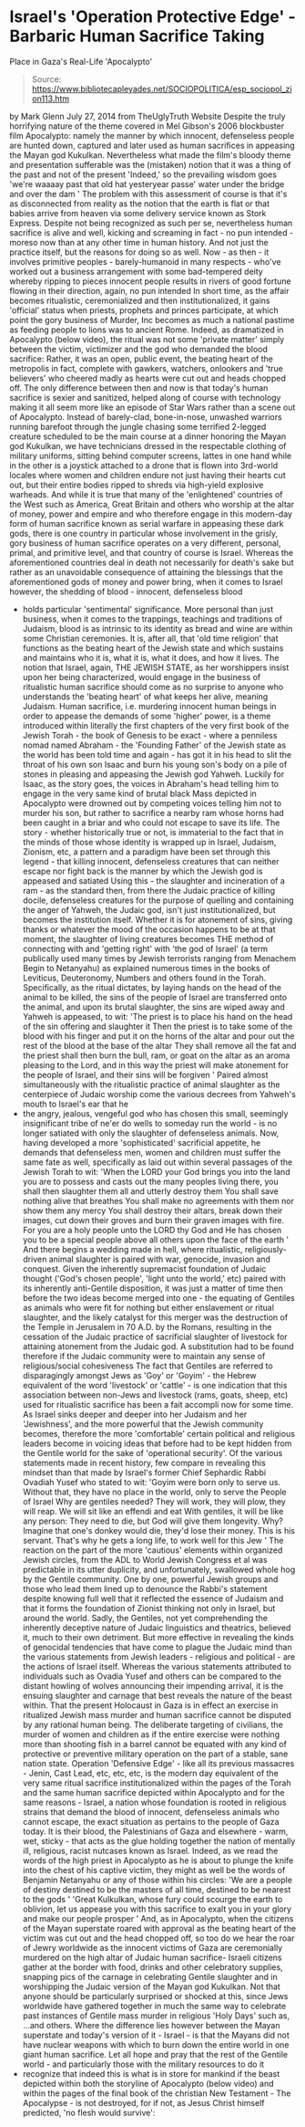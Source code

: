 # Israel's 'Operation Protective Edge' - Barbaric Human Sacrifice Taking 
Place in Gaza's Real-Life 'Apocalypto'

> Source: https://www.bibliotecapleyades.net/SOCIOPOLITICA/esp_sociopol_zion113.htm

by Mark Glenn
July 27, 2014
from
TheUglyTruth Website
Despite the truly horrifying nature of the theme
covered in Mel Gibson's 2006 blockbuster film
Apocalypto: namely the manner
by which innocent, defenseless people are hunted down, captured and later
used as human sacrifices in appeasing the
Mayan god Kukulkan.
Nevertheless what made
the film's bloody theme and presentation sufferable was the (mistaken)
notion that it was a thing of the past and not of the present
'Indeed,' so the prevailing wisdom goes
'we're waaaay past that
old hat
yesteryear
passe'
water under the
bridge and over the dam
'
The problem with this assessment of course is
that it's as disconnected from reality as the notion that the earth is flat
or that babies arrive from heaven via some delivery service known as Stork
Express.
Despite not being recognized as such per se,
nevertheless human sacrifice is alive and well, kicking and screaming in
fact - no pun intended - moreso now than at any other time in human history.
And not just the practice itself, but the reasons for doing so as well.
Now - as then - it involves primitive peoples -
barely-humanoid in many respects - who've worked out a business arrangement
with some bad-tempered deity whereby ripping to pieces innocent people
results in rivers of good fortune flowing in their direction, again, no pun
intended
In short time, as the affair becomes
ritualistic, ceremonialized and then institutionalized, it gains 'official'
status when priests, prophets and princes participate, at which point the
gory business of Murder, Inc becomes as much a national pastime as feeding
people to lions was to ancient Rome.
Indeed, as dramatized in Apocalypto (below video), the ritual was not some
'private matter' simply between the victim, victimizer and the god who
demanded the blood sacrifice:
Rather, it was an open, public event, the
beating heart of the metropolis in fact, complete with gawkers, watchers,
onlookers and 'true believers' who cheered madly as hearts were cut out and
heads chopped off.
The only difference between then and now is that today's human sacrifice is
sexier and sanitized, helped along of course with technology making it all
seem more like an episode of Star Wars rather than a scene out of Apocalypto.
Instead of barely-clad, bone-in-nose, unwashed
warriors running barefoot through the jungle chasing some terrified 2-legged
creature scheduled to be the main course at a dinner honoring the Mayan god Kukulkan, we have technicians dressed in the respectable clothing of
military uniforms, sitting behind computer screens, lattes in one hand while
in the other is a joystick attached to a drone that is flown into 3rd-world
locales where women and children endure not just having their hearts cut
out, but their entire bodies ripped to shreds via high-yield explosive
warheads.
And while it is true that many of the 'enlightened' countries of the West
such as America, Great Britain and others who worship at the altar of money,
power and empire and who therefore engage in this modern-day form of human
sacrifice known as serial warfare in appeasing these dark gods, there is one
country in particular whose involvement in the grisly, gory business of
human sacrifice operates on a very different, personal, primal, and
primitive level, and that country of course is Israel.
Whereas the aforementioned countries deal in death not necessarily for
death's sake but rather as an unavoidable consequence of attaining the
blessings that the aforementioned gods of money and power bring, when it
comes to Israel however, the shedding of blood - innocent, defenseless blood
- holds particular 'sentimental' significance.
More personal than just business, when it comes
to the trappings, teachings and traditions of Judaism, blood is as intrinsic
to its identity as bread and wine are within some
Christian ceremonies.
It is, after all, that 'old time religion' that
functions as the beating heart of the Jewish state and which sustains and
maintains who it is, what it is, what it does, and how it lives.
The notion that Israel, again, THE JEWISH STATE, as her worshippers insist
upon her being characterized, would engage in the business of ritualistic
human sacrifice should come as no surprise to anyone who understands the
'beating heart' of what keeps her alive, meaning Judaism.
Human sacrifice, i.e. murdering innocent human
beings in order to appease the demands of some 'higher' power, is a theme
introduced within literally the first chapters of the very first book of the
Jewish Torah - the book of Genesis to be exact - where a penniless nomad
named Abraham - the 'Founding Father' of the Jewish state as the world has
been told time and again - has got it in his head to slit the throat of his
own son Isaac and burn his young son's body on a pile of stones in pleasing
and appeasing the
Jewish god Yahweh.
Luckily for Isaac, as the story goes, the voices in Abraham's head telling
him to engage in the very same kind of brutal black Mass depicted in
Apocalypto were drowned out by competing voices telling him not to murder
his son, but rather to sacrifice a nearby ram whose horns had been caught in
a briar and who could not escape to save its life.
The story - whether historically true or not, is immaterial to the fact that
in the minds of those whose identity is wrapped up in Israel, Judaism,
Zionism, etc, a pattern and a paradigm have been set through this legend -
that killing innocent, defenseless creatures that can neither escape nor
fight back is the manner by which the Jewish god is appeased and satiated
Using this - the slaughter and incineration of a ram - as the standard then,
from there the Judaic practice of killing docile, defenseless creatures for
the purpose of quelling and containing the anger of Yahweh, the Judaic god,
isn't just institutionalized, but becomes the institution itself.
Whether it is for atonement of sins, giving
thanks or whatever the mood of the occasion happens to be at that moment,
the slaughter of living creatures becomes THE method of connecting with and
'getting right' with 'the god of Israel' (a term publically used many times
by Jewish terrorists ranging from Menachem Begin to Netanyahu) as explained
numerous times in the books of Leviticus, Deuteronomy, Numbers and others
found in the Torah.
Specifically, as the ritual dictates, by laying
hands on the head of the animal to be killed, the sins of the people of
Israel are transferred onto the animal, and upon its brutal slaughter, the
sins are wiped away and Yahweh is appeased, to wit:
'The priest is to place his hand on the head
of the sin offering and slaughter it
Then the priest is to take some of
the blood with his finger and put it on the horns of the altar and pour
out the rest of the blood at the base of the altar
They shall remove all the fat and the priest
shall then burn the bull, ram, or goat on the altar as an aroma pleasing
to the Lord, and in this way the priest will make atonement for the
people of Israel, and their sins will be forgiven
'
Paired almost simultaneously with the
ritualistic practice of animal slaughter as the centerpiece of Judaic
worship come the various decrees from Yahweh's mouth to Israel's ear that he
- the angry, jealous, vengeful god who has chosen this small, seemingly
insignificant tribe of ne'er do wells to someday run the world - is no
longer satiated with only the slaughter of defenseless animals.
Now, having developed a more 'sophisticated'
sacrificial appetite, he demands that defenseless men, women and children
must suffer the same fate as well, specifically as laid out within several
passages of the Jewish Torah to wit:
'When the LORD your God brings you into the
land you are to possess and casts out the many peoples living there, you
shall then slaughter them all and utterly destroy them
You shall save
nothing alive that breathes
You shall make no agreements with them nor
show them any mercy
You shall destroy their altars, break down their
images, cut down their groves and burn their graven images with fire.
For you are a holy people unto the LORD thy
God and He has chosen you to be a special people above all others upon
the face of the earth
'
And there begins a wedding made in hell, where
ritualistic, religiously-driven animal slaughter is paired with war,
genocide, invasion and conquest.
Given the inherently supremacist foundation of Judaic thought ('God's chosen
people', 'light unto the world,' etc) paired with its inherently
anti-Gentile disposition, it was just a matter of time then before the two
ideas become merged into one - the equating of Gentiles as animals who were
fit for nothing but either enslavement or ritual slaughter, and the likely
catalyst for this merger was the destruction of the Temple in Jerusalem in
70 A.D. by the Romans, resulting in the cessation of the Judaic practice of
sacrificial slaughter of livestock for attaining atonement from the Judaic
god.
A substitution had to be found therefore if the Judaic community were to
maintain any sense of religious/social cohesiveness
The fact that Gentiles are referred to disparagingly amongst Jews as 'Goy'
or 'Goyim' - the Hebrew equivalent of the word 'livestock' or 'cattle' - is
one indication that this association between non-Jews and livestock (rams,
goats, sheep, etc) used for ritualistic sacrifice has been a fait accompli
now for some time.
As Israel sinks deeper and deeper into her
Judaism and her 'Jewishness', and the more powerful that the Jewish
community becomes, therefore the more 'comfortable' certain political and
religious leaders become in voicing ideas that before had to be kept hidden
from the Gentile world for the sake of 'operational security'.
Of the various statements made in recent
history, few compare in revealing this mindset than that made by Israel's
former Chief Sephardic Rabbi Ovadiah Yusef who stated to wit:
'Goyim were born only to serve us. Without
that, they have no place in the world, only to serve the People of
Israel
Why are gentiles needed? They will work, they will plow, they
will reap. We will sit like an effendi and eat
With gentiles, it will be
like any person: They need to die, but God will give them longevity.
Why? Imagine that one's donkey would die, they'd lose their money. This
is his servant. That's why he gets a long life, to work well for this
Jew
'
The reaction on the part of the more 'cautious'
elements within organized Jewish circles, from
the ADL to
World Jewish
Congress et al was predictable in its utter duplicity, and unfortunately,
swallowed whole hog by the Gentile community.
One by one, powerful Jewish
groups and those who lead them lined up to denounce the Rabbi's statement
despite knowing full well that it reflected the essence of Judaism and that
it forms the foundation of Zionist thinking not only in Israel, but around
the world.
Sadly, the Gentiles, not yet comprehending the inherently
deceptive nature of Judaic linguistics and theatrics, believed it, much to
their own detriment.
But more effective in revealing the kinds of genocidal tendencies that have
come to plague the Judaic mind than the various statements from Jewish
leaders - religious and political - are the actions of Israel itself.
Whereas the various statements attributed to individuals such as Ovadia
Yusef and others can be compared to the distant howling of wolves announcing
their impending arrival, it is the ensuing slaughter and carnage that best
reveals the nature of the beast within.
That the present Holocaust in Gaza is in effect an exercise in ritualized
Jewish mass murder and human sacrifice cannot be disputed by any rational
human being. The deliberate targeting of civilians, the murder of women and
children as if the entire exercise were nothing more than shooting fish in a
barrel cannot be equated with any kind of protective or preventive military
operation on the part of a stable, sane nation state.
Operation 'Defensive
Edge' - like all its previous massacres - Jenin, Cast Lead, etc, etc, etc,
is the modern day equivalent of the very same ritual sacrifice
institutionalized within the pages of the Torah and the same human sacrifice
depicted within Apocalypto and for the same reasons - Israel, a nation whose
foundation is rooted in religious strains that demand the blood of innocent,
defenseless animals who cannot escape, the exact situation as pertains to
the people of Gaza today.
It is their blood, the Palestinians of Gaza and
elsewhere - warm, wet, sticky - that acts as the glue holding together the
nation of mentally ill, religious, racist nutcases known as Israel.
Indeed, as we read the words of the high priest in Apocalypto as he is about
to plunge the knife into the chest of his captive victim, they might as well
be the words of Benjamin Netanyahu or any of those within his
circles:
'We are a people of destiny
destined to be
the masters of all time, destined to be nearest to the gods
'
'Great Kulkulkan, whose fury could scourge the earth to oblivion, let us
appease you with this sacrifice
to exalt you in your glory and make our
people prosper
'
And, as in Apocalypto, when the citizens of the
Mayan superstate roared with approval as the beating heart of the victim was
cut out and the head chopped off, so too do we hear the roar of Jewry
worldwide as the innocent victims of Gaza are ceremonially murdered on the
high altar of Judaic human sacrifice-
Israeli citizens gather at the border
with food, drinks and other celebratory supplies, snapping pics of the
carnage in celebrating Gentile slaughter and in worshipping the Judaic
version of the
Mayan god Kukulkan.
Not that anyone should be particularly surprised or shocked at this, since
Jews worldwide have gathered together in much the same way to celebrate past
instances of Gentile mass murder in religious 'Holy Days' such as,
...and others.
Where the difference lies however between the Mayan superstate and today's
version of it - Israel - is that the Mayans did not have nuclear weapons
with which to burn down the entire world in one giant human sacrifice.
Let all hope and pray that the rest of the
Gentile world - and particularly those with the military resources to do it
- recognize that indeed this is what is in store for mankind if the beast
depicted within both the storyline of Apocalypto (below video) and within the pages of the
final book of the christian New Testament - The Apocalypse - is not
destroyed, for if not, as
Jesus
Christ himself predicted, 'no flesh would survive':
